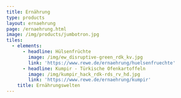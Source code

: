 ```yaml
---
title: Ernährung
type: products
layout: ernaehrung
page: /ernaehrung.html
image: /img/products/jumbotron.jpg
tiles:
  - elements:
      - headline: Hülsenfrüchte
        image: /img/ew_disruptive-green_rdk_kv.jpg
        link: 'https://www.rewe.de/ernaehrung/huelsenfruechte'
      - headline: Kumpir - Türkische Ofenkartoffeln
        image: /img/kumpir_hack_rdk-rds_rv_hd.jpg
        link: 'https://www.rewe.de/ernaehrung/kumpir'
    title: Ernährungswelten
---
```


